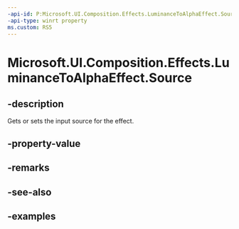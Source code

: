 ```yaml
---
-api-id: P:Microsoft.UI.Composition.Effects.LuminanceToAlphaEffect.Source
-api-type: winrt property
ms.custom: RS5
---
```


<!-- Property syntax.
public IGraphicsEffectSource Source { get;  set; }
-->

# Microsoft.UI.Composition.Effects.LuminanceToAlphaEffect.Source

## -description
Gets or sets the input source for the effect.

## -property-value

## -remarks

## -see-also

## -examples

